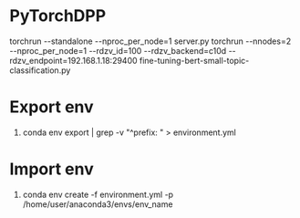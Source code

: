 # PyTorchDPP

torchrun --standalone --nproc_per_node=1 server.py
torchrun --nnodes=2 --nproc_per_node=1 --rdzv_id=100 --rdzv_backend=c10d --rdzv_endpoint=192.168.1.18:29400 fine-tuning-bert-small-topic-classification.py

# Export env
1. conda env export | grep -v "^prefix: " > environment.yml

# Import env
1. conda env create -f environment.yml -p /home/user/anaconda3/envs/env_name
